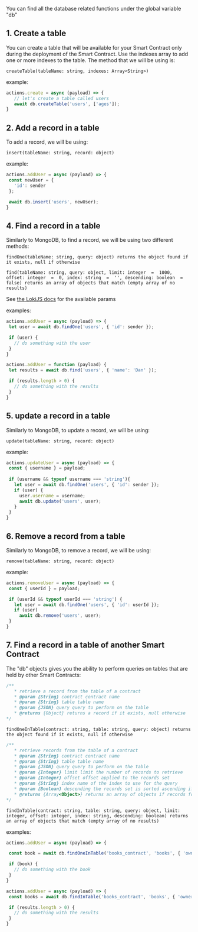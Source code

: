 
You can find all the database related functions under the global variable "db"

## 1.  Create a table
 You can create a table that will be available for your Smart Contract only during the deployment of the Smart Contract. Use the indexes array to add one or more indexes to the table.
The method that we will be using is:
 
 `createTable(tableName: string, indexes: Array<String>)`
 
 example:
 ```js
actions.create = async (payload) => {
	// let's create a table called users
	await db.createTable('users', ['ages']);
}
```

 ## 2.  Add a record in a table
To add a record, we will be using:

`insert(tableName: string, record: object)`
 
  example:
 ```js
actions.addUser = async (payload) => {
  const newUser = {
    'id': sender
  };

  await db.insert('users', newUser);
}
```

 ## 4.  Find a record in a table
Similarly to MongoDB, to find a record, we will be using two different methods:

 `findOne(tableName: string, query: object) returns the object found if it exists, null if otherwise`
 
 `find(tableName: string, query: object, limit: integer  =  1000, offset: integer  =  0, index: string  =  '', descending: boolean  =  false) returns an array of objects that match (empty array of no results)`

See [the LokiJS docs](https://github.com/techfort/LokiJS/wiki/Query-Examples) for the available params
  
  examples:
 ```js
actions.addUser = async (payload) => {
  let user = await db.findOne('users', { 'id': sender });

  if (user) {
    // do something with the user
  } 
}
```

 ```js
actions.addUser = function (payload) {
  let results = await db.find('users', { 'name': 'Dan' });

  if (results.length > 0) {
    // do something with the results
  } 
}
```

 ## 5.  update a record in a table
Similarly to MongoDB, to update a record, we will be using:

  `update(tableName: string, record: object)`
  
  example:
 ```js
actions.updateUser = async (payload) => {
  const { username } = payload;
  
  if (username && typeof username === 'string'){
    let user = await db.findOne('users', { 'id': sender });
    if (user) {
      user.username = username;
      await db.update('users', user);
    }
  }
}
```

 ## 6.  Remove a record from a table
Similarly to MongoDB, to remove a record, we will be using:

  `remove(tableName: string, record: object)`
  
  example:
 ```js
actions.removeUser = async (payload) => {
  const { userId } = payload;

  if (userId && typeof userId === 'string') {
    let user = await db.findOne('users', { 'id': userId });
    if (user)
      await db.remove('users', user);
  }
}
```

## 7.  Find a record in a table of another Smart Contract
The "db" objects gives you the ability to perform queries on tables that are held by other Smart Contracts:

```js
/**
   * retrieve a record from the table of a contract
   * @param {String} contract contract name
   * @param {String} table table name
   * @param {JSON} query query to perform on the table
   * @returns {Object} returns a record if it exists, null otherwise
*/
```
 `findOneInTable(contract: string, table: string, query: object) returns the object found if it exists, null if otherwise`
 
```js
/**
   * retrieve records from the table of a contract
   * @param {String} contract contract name
   * @param {String} table table name
   * @param {JSON} query query to perform on the table
   * @param {Integer} limit limit the number of records to retrieve
   * @param {Integer} offset offset applied to the records set
   * @param {String} index name of the index to use for the query
   * @param {Boolean} descending the records set is sorted ascending if false, descending if true
   * @returns {Array<Object>} returns an array of objects if records found, an empty array otherwise
*/
```
  `findInTable(contract: string, table: string, query: object, limit: integer, offset: integer, index: string, descending: boolean) returns an array of objects that match (empty array of no results)`
  
  examples:
 ```js
actions.addUser = async (payload) => {

  const book = await db.findOneInTable('books_contract', 'books', { 'owner': sender });

  if (book) {
    // do something with the book
  } 
}
```

 ```js
actions.addUser = async (payload) => {
  const books = await db.findInTable('books_contract', 'books', { 'owner': sender });

  if (results.length > 0) {
    // do something with the results
  } 
}
```